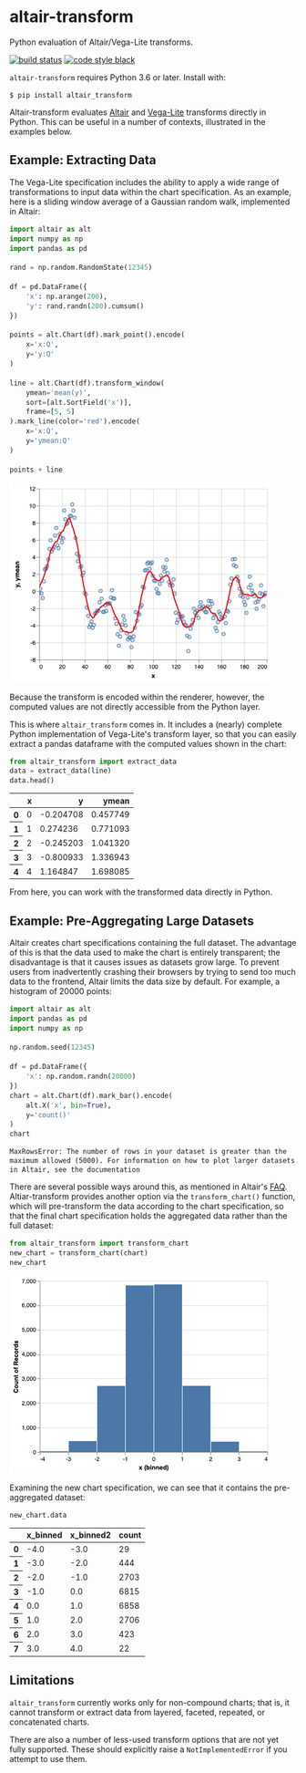 # altair-transform

Python evaluation of Altair/Vega-Lite transforms.

[![build status](http://img.shields.io/travis/altair-viz/altair-transform/master.svg)](https://travis-ci.org/altair-viz/altair-transform)
[![code style black](https://img.shields.io/badge/code%20style-black-000000.svg)](https://github.com/psf/black)

``altair-transform`` requires Python 3.6 or later. Install with:

    $ pip install altair_transform

Altair-transform evaluates [Altair](http://altair-viz.github.io) and [Vega-Lite](http://vega.github.io/vega-lite)
transforms directly in Python. This can be useful in a number of contexts, illustrated in the examples below.

## Example: Extracting Data

The Vega-Lite specification includes the ability to apply a
wide range of transformations to input data within the chart
specification. As an example, here is a sliding window average
of a Gaussian random walk, implemented in Altair:

```python
import altair as alt
import numpy as np
import pandas as pd

rand = np.random.RandomState(12345)

df = pd.DataFrame({
    'x': np.arange(200),
    'y': rand.randn(200).cumsum()
})

points = alt.Chart(df).mark_point().encode(
    x='x:Q',
    y='y:Q'
)

line = alt.Chart(df).transform_window(
    ymean='mean(y)',
    sort=[alt.SortField('x')],
    frame=[5, 5]
).mark_line(color='red').encode(
    x='x:Q',
    y='ymean:Q'
)

points + line
```
![Altair Visualization](https://raw.githubusercontent.com/altair-viz/altair-transform/master/images/random_walk.png)

Because the transform is encoded within the renderer, however, the
computed values are not directly accessible from the Python layer.

This is where ``altair_transform`` comes in. It includes a (nearly)
complete Python implementation of Vega-Lite's transform layer, so
that you can easily extract a pandas dataframe with the computed
values shown in the chart:

```python
from altair_transform import extract_data
data = extract_data(line)
data.head()
```
<table border="0" class="dataframe">
  <thead>
    <tr style="text-align: right;">
      <th></th>
      <th>x</th>
      <th>y</th>
      <th>ymean</th>
    </tr>
  </thead>
  <tbody>
    <tr>
      <th>0</th>
      <td>0</td>
      <td>-0.204708</td>
      <td>0.457749</td>
    </tr>
    <tr>
      <th>1</th>
      <td>1</td>
      <td>0.274236</td>
      <td>0.771093</td>
    </tr>
    <tr>
      <th>2</th>
      <td>2</td>
      <td>-0.245203</td>
      <td>1.041320</td>
    </tr>
    <tr>
      <th>3</th>
      <td>3</td>
      <td>-0.800933</td>
      <td>1.336943</td>
    </tr>
    <tr>
      <th>4</th>
      <td>4</td>
      <td>1.164847</td>
      <td>1.698085</td>
    </tr>
  </tbody>
</table>

From here, you can work with the transformed data directly
in Python.

## Example: Pre-Aggregating Large Datasets

Altair creates chart specifications containing the full dataset.
The advantage of this is that the data used to make the chart is entirely transparent; the disadvantage is that it causes issues as datasets grow large.
To prevent users from inadvertently crashing their browsers by trying to send too much data to the frontend, Altair limits the data size by default.
For example, a histogram of 20000 points:

```python
import altair as alt
import pandas as pd
import numpy as np

np.random.seed(12345)

df = pd.DataFrame({
    'x': np.random.randn(20000)
})
chart = alt.Chart(df).mark_bar().encode(
    alt.X('x', bin=True),
    y='count()'
)
chart
```
```pyerr
MaxRowsError: The number of rows in your dataset is greater than the maximum allowed (5000). For information on how to plot larger datasets in Altair, see the documentation
```
There are several possible ways around this, as mentioned in Altair's [FAQ](https://altair-viz.github.io/user_guide/faq.html#maxrowserror-how-can-i-plot-large-datasets).
Altiar-transform provides another option via the ``transform_chart()`` function, which will pre-transform the data according to the chart specification, so that the final chart specification holds the aggregated data rather than the full dataset:
```python
from altair_transform import transform_chart
new_chart = transform_chart(chart)
new_chart
```
![Altair Visualization](https://raw.githubusercontent.com/altair-viz/altair-transform/master/images/histogram.png)

Examining the new chart specification, we can see that it contains the pre-aggregated dataset:
```python
new_chart.data
```
<table border="0" class="dataframe">
  <thead>
    <tr style="text-align: right;">
      <th></th>
      <th>x_binned</th>
      <th>x_binned2</th>
      <th>count</th>
    </tr>
  </thead>
  <tbody>
    <tr>
      <th>0</th>
      <td>-4.0</td>
      <td>-3.0</td>
      <td>29</td>
    </tr>
    <tr>
      <th>1</th>
      <td>-3.0</td>
      <td>-2.0</td>
      <td>444</td>
    </tr>
    <tr>
      <th>2</th>
      <td>-2.0</td>
      <td>-1.0</td>
      <td>2703</td>
    </tr>
    <tr>
      <th>3</th>
      <td>-1.0</td>
      <td>0.0</td>
      <td>6815</td>
    </tr>
    <tr>
      <th>4</th>
      <td>0.0</td>
      <td>1.0</td>
      <td>6858</td>
    </tr>
    <tr>
      <th>5</th>
      <td>1.0</td>
      <td>2.0</td>
      <td>2706</td>
    </tr>
    <tr>
      <th>6</th>
      <td>2.0</td>
      <td>3.0</td>
      <td>423</td>
    </tr>
    <tr>
      <th>7</th>
      <td>3.0</td>
      <td>4.0</td>
      <td>22</td>
    </tr>
  </tbody>
</table>

## Limitations

``altair_transform`` currently works only for non-compound charts; that is, it cannot transform or extract data from layered, faceted, repeated, or concatenated charts.

There are also a number of less-used transform options that are not yet fully supported. These should explicitly raise a ``NotImplementedError`` if you attempt to use them.
